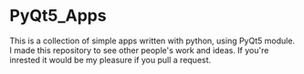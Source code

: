 # PyQt5_Apps

This is a collection of simple apps written with python, using PyQt5 module.
I made this repository to see other people's work and ideas. If you're inrested it would be my pleasure if you pull a request.

